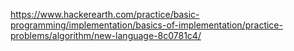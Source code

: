 https://www.hackerearth.com/practice/basic-programming/implementation/basics-of-implementation/practice-problems/algorithm/new-language-8c0781c4/
